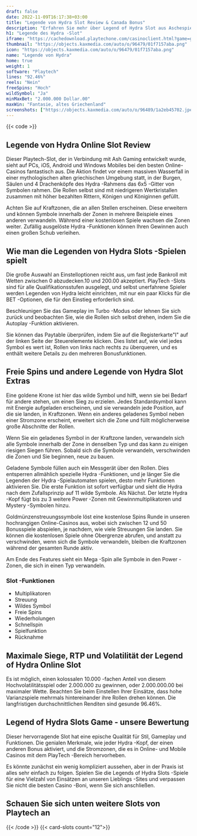 ```yaml
---
draft: false
date: 2022-11-09T16:17:38+03:00
title: "Legende von Hydra Slot Review & Canada Bonus"
description: "Erfahren Sie mehr über Legend of Hydra Slot aus Aschespielen, einschließlich der Auszahlungen, der Volatilität, der RTP und den kostenlosen Spins und Casino -Bonus von den besten kanadischen Online -Casinos!"
h1: "Legende des Hydra -Slot"
iframe: "https://cachedownload.playtechone.com/casinoclient.html?game=gpas_hydra_pop&preferedmode=offline&ngm=1&language=en"
thumbnail: "https://objects.kaxmedia.com/auto/o/96479/01f7157aba.png"
icon: "https://objects.kaxmedia.com/auto/o/96479/01f7157aba.png"
name: "Legende von Hydra"
home: true
weight: 1
software: "Playtech"
lines: "92.46%"
reels: "Nein"
freeSpins: "Hoch"
wildSymbol: "Ja"
minMaxBet: "2.000.000 Dollar.00"
maxWin: "Fantasie, altes Griechenland"
screenshots: ["https://objects.kaxmedia.com/auto/o/96489/1a2eb45702.jpeg"]
---
```


{{< code >}}<h2>Legende von Hydra Online Slot Review</h2><p>Dieser Playtech-Slot, der in Verbindung mit Ash Gaming entwickelt wurde, sieht auf PCs, iOS, Android und Windows Mobiles bei den besten Online-Casinos fantastisch aus. Die Aktion findet vor einem massiven Wasserfall in einer mythologischen alten griechischen Umgebung statt, in der Burgen, Säulen und 4 Drachenköpfe des Hydra -Rahmens das 6x5 -Gitter von Symbolen rahmen. Die Rollen selbst sind mit niedrigeren Wertkristallen zusammen mit höher bezahlten Rittern, Königen und Königinnen gefüllt.</p><p>Achten Sie auf Kraftzonen, die an allen Stellen erscheinen. Diese erweitern und können Symbole innerhalb der Zonen in mehrere Beispiele eines anderen verwandeln. Während einer kostenlosen Spiele wachsen die Zonen weiter. Zufällig ausgelöste Hydra -Funktionen können Ihren Gewinnen auch einen großen Schub verleihen.</p><h2>Wie man die Legenden von Hydra Slots -Spielen spielt</h2><p>Die große Auswahl an Einstelloptionen reicht aus, um fast jede Bankroll mit Wetten zwischen 0 abzudecken.10 und 200.00 akzeptiert. PlayTech -Slots sind für alle Qualifikationsstufen ausgelegt, und selbst unerfahrene Spieler werden Legenden von Hydra leicht einrichten, mit nur ein paar Klicks für die BET -Optionen, die für den Einstieg erforderlich sind.</p><p>Beschleunigen Sie das Gameplay im Turbo -Modus oder lehnen Sie sich zurück und beobachten Sie, wie die Rollen sich selbst drehen, indem Sie die Autoplay -Funktion aktivieren.</p><p>Sie können das Paytable überprüfen, indem Sie auf die Registerkarte"I" auf der linken Seite der Steuerelemente klicken. Dies listet auf, wie viel jedes Symbol es wert ist, Rollen von links nach rechts zu überqueren, und es enthält weitere Details zu den mehreren Bonusfunktionen.</p><h2>Freie Spins und andere Legende von Hydra Slot Extras</h2><p>Eine goldene Krone ist hier das wilde Symbol und hilft, wenn sie bei Bedarf für andere stehen, um einen Sieg zu erzielen. Jedes Standardsymbol kann mit Energie aufgeladen erscheinen, und sie verwandeln jede Position, auf die sie landen, in Kraftzonen. Wenn ein anderes geladenes Symbol neben einer Stromzone erscheint, erweitert sich die Zone und füllt möglicherweise große Abschnitte der Rollen.</p><p>Wenn Sie ein geladenes Symbol in der Kraftzone landen, verwandeln sich alle Symbole innerhalb der Zone in denselben Typ und das kann zu einigen riesigen Siegen führen. Sobald sich die Symbole verwandeln, verschwinden die Zonen und Sie beginnen, neue zu bauen.</p><p>Geladene Symbole füllen auch ein Messgerät über den Rollen. Dies entsperren allmählich spezielle Hydra -Funktionen, und je länger Sie die Legenden der Hydra -Spielautomaten spielen, desto mehr Funktionen aktivieren Sie. Die erste Funktion ist sofort verfügbar und sieht die Hydra nach dem Zufallsprinzip auf 11 wilde Symbole. Als Nächst. Der letzte Hydra -Kopf fügt bis zu 3 weitere Power -Zonen mit Gewinnmultiplikatoren und Mystery -Symbolen hinzu.</p><p>Goldmünzenstreuungssymbole löst eine kostenlose Spins Runde in unseren hochrangigen Online-Casinos aus, wobei sich zwischen 12 und 50 Bonusspiele abspielen, je nachdem, wie viele Streuungen Sie landen. Sie können die kostenlosen Spiele ohne Obergrenze abrufen, und anstatt zu verschwinden, wenn sich die Symbole verwandeln, bleiben die Kraftzonen während der gesamten Runde aktiv.</p><p>Am Ende des Features sieht ein Mega -Spin alle Symbole in den Power -Zonen, die sich in einen Typ verwandeln.</p><h3>
Slot -Funktionen</h3><ul>
<li></span>
Multiplikatoren</li>
<li></span>
Streuung</li>
<li></span>
Wildes Symbol</li>
<li></span>
Freie Spins</li>
<li></span>
Wiederholungen</li>
<li></span>
Schnellspin</li>
<li></span>
Spielfunktion</li>
<li></span>
Rücknahme</li></ul><h2>Maximale Siege, RTP und Volatilität der Legend of Hydra Online Slot</h2><p>Es ist möglich, einen kolossalen 10.000 -fachen Anteil von diesem Hochvolatilitätsspiel oder 2.000.000 zu gewinnen, oder 2.000.000.00 bei maximaler Wette. Beachten Sie beim Einstellen Ihrer Einsätze, dass hohe Varianzspiele mehrmals hintereinander ihre Rollen drehen können. Die langfristigen durchschnittlichen Renditen sind gesunde 96.46%.</p><h2>Legend of Hydra Slots Game - unsere Bewertung</h2><p>Dieser hervorragende Slot hat eine epische Qualität für Stil, Gameplay und Funktionen. Die genialen Merkmale, wie jeder Hydra -Kopf, der einen anderen Bonus aktiviert, und die Stromzonen, die es in Online- und Mobile Casinos mit dem PlayTech -Bereich hervorheben.</p><p>Es könnte zunächst ein wenig kompliziert aussehen, aber in der Praxis ist alles sehr einfach zu folgen. Spielen Sie die Legends of Hydra Slots -Spiele für eine Vielzahl von Einsätzen an unseren Lieblings -Sites und verpassen Sie nicht die besten Casino -Boni, wenn Sie sich anschließen.</p><h2>Schauen Sie sich unten weitere Slots von Playtech an</h2>{{< /code >}}
{{< card-slots count="12">}}